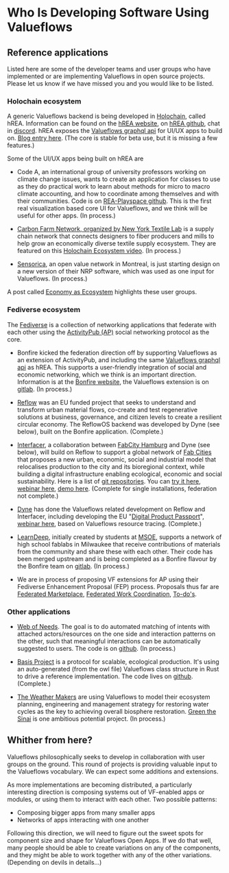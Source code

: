 # Who Is Developing Software Using Valueflows

## Reference applications

Listed here are some of the developer teams and user groups who have implemented or are implementing Valueflows in open source projects.  Please let us know if we have missed you and you would like to be listed. 

### Holochain ecosystem

A generic Valueflows backend is being developed in [Holochain](https://www.holochain.org/), called hREA.  Information can be found on the [hREA website](https://hrea.io/), on [hREA github](https://github.com/h-REA), chat in [discord](https://discord.gg/rZkhBJ5QsP). hREA exposes the [Valueflows graphql api](https://lab.allmende.io/valueflows/vf-schemas/vf-graphql) for UI/UX apps to build on.  [Blog entry here](https://blog.holochain.org/happs-spotlight-hrea/). (The core is stable for beta use, but it is missing a few features.)

Some of the UI/UX apps being built on hREA are 

* Code A, an international group of university professors working on climate change issues, wants to create an application for classes to use as they do practical work to learn about methods for micro to macro climate accounting, and how to coordinate among themselves and with their communities.  Code is on [REA-Playspace github](https://github.com/lightningrodlabs/rea-playspace).  This is the first real visualization based core UI for Valueflows, and we think will be useful for other apps. (In process.)

* [Carbon Farm Network, organized by New York Textile Lab](https://www.newyorktextilelab.com/) is a supply chain network that connects designers to fiber producers and mills to help grow an economically diverse textile supply ecosystem. They are featured on this [Holochain Ecosystem video](https://www.youtube.com/watch?v=D7xDZaaQOpM). (In process.)
 
* [Sensorica](https://www.sensorica.co/), an open value network in Montreal, is just starting design on a new version of their NRP software, which was used as one input for Valueflows. (In process.)

A post called [Economy as Ecosystem](https://blog.holochain.org/economy-as-ecosystem/) highlights these user groups.

### Fediverse ecosystem

The [Fediverse](https://fediverse.party/en/fediverse/) is a collection of networking applications that federate with each other using the [ActivityPub (AP)](https://activitypub.rocks/) social networking protocol as the core.

* Bonfire kicked the federation direction off by supporting Valueflows as an extension of ActivityPub, and including the same [Valueflows graphql api](https://lab.allmende.io/valueflows/vf-schemas/vf-graphql) as hREA. This supports a user-friendly integration of social and economic networking, which we think is an important direction. Information is at the [Bonfire website](https://bonfirenetworks.org/), the Valueflows extension is on [gitlab](https://gitlab.com/bonfire-networks/bonfire_valueflows). (In process.)

* [Reflow](https://reflowproject.eu/) was an EU funded project that seeks to understand and transform urban material flows, co-create and test regenerative solutions at business, governance, and citizen levels to create a resilient circular economy.  The ReflowOS backend was developed by Dyne (see below), built on the Bonfire application. (Complete.)

* [Interfacer](https://www.interfacerproject.eu/), a collaboration between [FabCity Hamburg](https://fabcity.hamburg/en/) and Dyne (see below), will build on Reflow to support a global network of [Fab Cities](https://fab.city/) that proposes a new urban, economic, social and industrial model that relocalises production to the city and its bioregional context, while building a digital infrastructure enabling ecological, economic and social sustainability.  Here is a list of [git repositories](https://www.interfacerproject.eu/git-repositories/). You can [try it here](https://interfacer.dyne.org/), [webinar here](https://interfacerproject.dyne.org/webinar-interfacer/), [demo here](https://diode.zone/w/anjXTju5gvAJc7V1QoBXWK). (Complete for single installations, federation not complete.)

* [Dyne](https://www.dyne.org/) has done the Valueflows related development on Reflow and Interfacer, including developing the EU  "[Digital Product Passport](https://www.circularise.com/blog/digital-product-passports-dpp-what-how-and-why)", [webinar here](https://www.youtube.com/playlist?list=PLmwl0nkG0dPFI8bAS736myioL45oBEoeU), based on Valueflows resource tracing. (Complete.)

* [LearnDeep](https://learndeep.org/), initially created by students at [MSOE](https://www.msoe.edu/), supports a network of high school fablabs in Milwaukee that receive contributions of materials from the community and share these with each other. Their code has been merged upstream and is being completed as a Bonfire flavour by the Bonfire team on [gitlab](https://gitlab.com/bonfire-networks/bonfire_upcycle). (In process.)

* We are in process of proposing VF extensions for AP using their Fediverse Enhancement Proposal (FEP) process.  Proposals thus far are [Federated Marketplace](https://codeberg.org/fediverse/fep/src/branch/main/fep/0837/fep-0837.md), [Federated Work Coordination](https://codeberg.org/fediverse/fep/src/branch/main/fep/3264/fep-3264.md), [To-do's](https://codeberg.org/fediverse/fep/src/branch/main/fep/c5a1/fep-c5a1.md).


### Other applications

* [Web of Needs](https://matchat.org/). The goal is to do automated matching of intents with attached actors/resources on the one side and interaction patterns on the other, such that meaningful interactions can be automatically suggested to users. The code is on [github](https://github.com/researchstudio-sat/webofneeds). (In process.)

* [Basis Project](https://basisproject.net/) is a protocol for scalable, ecological production.  It's using an auto-generated (from the owl file) Valueflows class structure in Rust to drive a reference implementation.  The code lives on [github](https://github.com/basisproject/). (Complete.)

* [The Weather Makers](https://theweathermakers.nl/) are using Valueflows to model their ecosystem planning, engineering and management strategy for restoring water cycles as the key to achieving overall biosphere restoration. [Green the Sinai](https://www.greenthesinai.com/) is one ambitious potential project. (In process.)

## Whither from here? 

Valueflows philosophically seeks to develop in collaboration with user groups on the ground. This round of projects is providing valuable input to the Valueflows vocabulary. We can expect some additions and extensions.

As more implementations are becoming distributed, a particularly interesting direction is composing systems out of VF-enabled apps or modules, or using them to interact with each other. Two possible patterns:

* Composing bigger apps from many smaller apps
* Networks of apps interacting with one another

Following this direction, we will need to figure out the sweet spots for component size and shape for Valueflows Open Apps. If we do that well, many people should be able to create variations on any of the components, and they might be able to work together with any of the other variations. (Depending on devils in details...)
